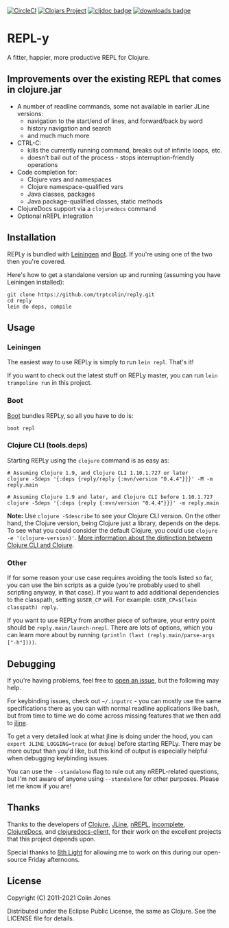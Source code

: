 [![CircleCI](https://circleci.com/gh/trptcolin/reply/tree/main.svg?style=svg)](https://circleci.com/gh/trptcolin/reply/tree/main)
[![Clojars Project](https://img.shields.io/clojars/v/reply/reply.svg)](https://clojars.org/reply/reply)
[![cljdoc badge](https://cljdoc.org/badge/reply/reply)](https://cljdoc.org/d/reply/reply/CURRENT)
[![downloads badge](https://versions.deps.co/reply/reply/downloads.svg)](https://clojars.org/reply/reply)

# REPL-y

A fitter, happier, more productive REPL for Clojure.

## Improvements over the existing REPL that comes in clojure.jar

- A number of readline commands, some not available in earlier JLine versions:
  - navigation to the start/end of lines, and forward/back by word
  - history navigation and search
  - and much much more
- CTRL-C:
  - kills the currently running command, breaks out of infinite loops, etc.
  - doesn't bail out of the process - stops interruption-friendly operations
- Code completion for:
  - Clojure vars and namespaces
  - Clojure namespace-qualified vars
  - Java classes, packages
  - Java package-qualified classes, static methods
- ClojureDocs support via a `clojuredocs` command
- Optional nREPL integration

## Installation

REPLy is bundled with [Leiningen][] and [Boot][]. If you're using one of the two then you're covered.

Here's how to get a standalone version up and running (assuming you have
Leiningen installed):

    git clone https://github.com/trptcolin/reply.git
    cd reply
    lein do deps, compile

## Usage

### Leiningen

The easiest way to use REPLy is simply to run `lein repl`. That's it!

If you want to check out the latest stuff on REPLy master, you can run `lein
trampoline run` in this project.

### Boot

[Boot][] bundles REPLy, so all you have to do is:

    boot repl

### Clojure CLI (tools.deps)

Starting REPLy using the `clojure` command is as easy as:

    # Assuming Clojure 1.9, and Clojure CLI 1.10.1.727 or later
    clojure -Sdeps '{:deps {reply/reply {:mvn/version "0.4.4"}}}' -M -m reply.main

    # Assuming Clojure 1.9 and later, and Clojure CLI before 1.10.1.727
    clojure -Sdeps '{:deps {reply {:mvn/version "0.4.4"}}}' -m reply.main

**Note:** Use `clojure -Sdescribe` to see your Clojure CLI version. On the other
hand, the Clojure version, being Clojure just a library, depends on the deps.
To see what you could consider the default Clojure, you could use
`clojure -e '(clojure-version)'`.
[More information about the distinction between Clojure CLI and Clojure](https://clojureverse.org/t/how-to-declare-a-super-specific-version-of-clojure-in-the-deps-edn/6751/2?u=jgomo3).

### Other

If for some reason your use case requires avoiding the tools listed so
far, you can use the bin scripts as a guide (you're probably used to
shell scripting anyway, in that case). If you want to add additional
dependencies to the classpath, setting `$USER_CP` will. For example:
`USER_CP=$(lein classpath) reply`.

If you want to use REPLy from another piece of software, your entry point
should be `reply.main/launch-nrepl`. There are lots of options, which you can
learn more about by running `(println (last (reply.main/parse-args ["-h"])))`.

## Debugging

If you're having problems, feel free to [open an
issue](https://github.com/trptcolin/reply/issues), but the following may help.

For keybinding issues, check out `~/.inputrc` - you can mostly use the same
specifications there as you can with normal readline applications like bash,
but from time to time we do come across missing features that we then add to
[jline](https://github.com/jline/jline2).

To get a very detailed look at what jline is doing under the hood, you can
`export JLINE_LOGGING=trace` (or `debug`) before starting REPLy. There may be
more output than you'd like, but this kind of output is especially helpful when
debugging keybinding issues.

You can use the `--standalone` flag to rule out any nREPL-related questions,
but I'm not aware of anyone using `--standalone` for other purposes. Please let
me know if you are!

## Thanks

Thanks to the developers of [Clojure](https://github.com/clojure/clojure),
[JLine](https://github.com/jline/jline2), [nREPL](https://github.com/nrepl/nrepl),
[incomplete](https://github.com/nrepl/incomplete),
[ClojureDocs](http://clojuredocs.org), and [clojuredocs-client](https://github.com/dakrone/clojuredocs-client),
for their work on the excellent projects that this project depends upon.

Special thanks to [8th Light](http://8thlight.com) for allowing me to work on
this during our open-source Friday afternoons.

## License

Copyright (C) 2011-2021 Colin Jones

Distributed under the Eclipse Public License, the same as Clojure. See the
LICENSE file for details.

[Leiningen]: https://leiningen.org
[Boot]: https://boot-clj.com/
